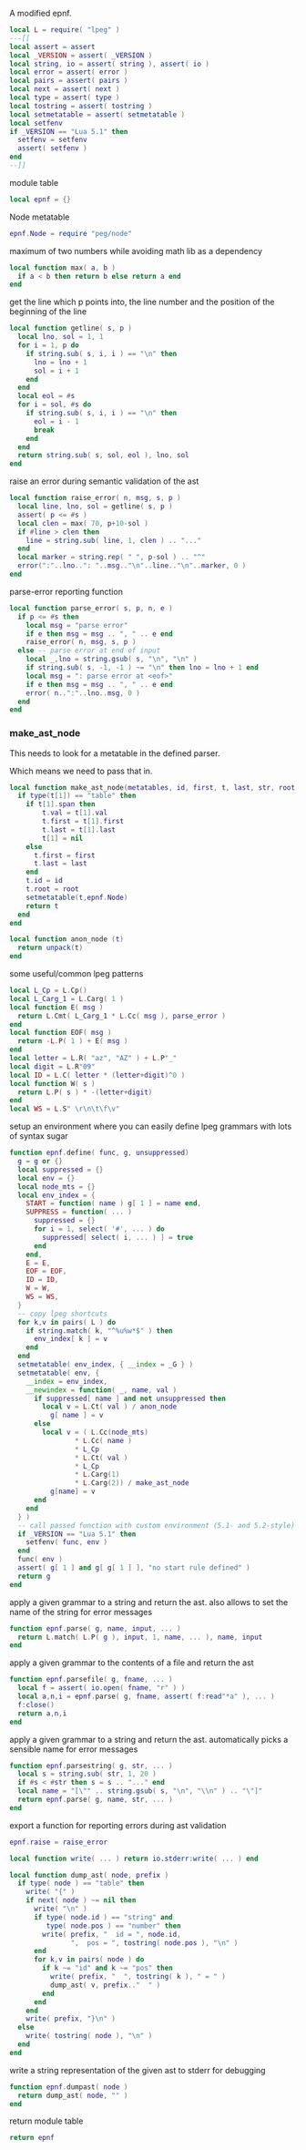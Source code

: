  
 A modified epnf.

```lua
local L = require( "lpeg" )
---[[
local assert = assert
local _VERSION = assert( _VERSION )
local string, io = assert( string ), assert( io )
local error = assert( error )
local pairs = assert( pairs )
local next = assert( next )
local type = assert( type )
local tostring = assert( tostring )
local setmetatable = assert( setmetatable )
local setfenv 
if _VERSION == "Lua 5.1" then
  setfenv = setfenv
  assert( setfenv )
end
--]]
```

 module table

```lua
local epnf = {}
```

 Node metatable

```lua
epnf.Node = require "peg/node"
```

 maximum of two numbers while avoiding math lib as a dependency

```lua
local function max( a, b )
  if a < b then return b else return a end
end
```

 get the line which p points into, the line number and the position
 of the beginning of the line

```lua
local function getline( s, p )
  local lno, sol = 1, 1
  for i = 1, p do
    if string.sub( s, i, i ) == "\n" then
      lno = lno + 1
      sol = i + 1
    end
  end
  local eol = #s
  for i = sol, #s do
    if string.sub( s, i, i ) == "\n" then
      eol = i - 1
      break
    end
  end
  return string.sub( s, sol, eol ), lno, sol
end
```

 raise an error during semantic validation of the ast

```lua
local function raise_error( n, msg, s, p )
  local line, lno, sol = getline( s, p )
  assert( p <= #s )
  local clen = max( 70, p+10-sol )
  if #line > clen then
    line = string.sub( line, 1, clen ) .. "..."
  end
  local marker = string.rep( " ", p-sol ) .. "^"
  error(":"..lno..": "..msg.."\n"..line.."\n"..marker, 0 )
end
```

 parse-error reporting function

```lua
local function parse_error( s, p, n, e )
  if p <= #s then
    local msg = "parse error"
    if e then msg = msg .. ", " .. e end
    raise_error( n, msg, s, p )
  else -- parse error at end of input
    local _,lno = string.gsub( s, "\n", "\n" )
    if string.sub( s, -1, -1 ) ~= "\n" then lno = lno + 1 end
    local msg = ": parse error at <eof>"
    if e then msg = msg .. ", " .. e end
    error( n..":"..lno..msg, 0 )
  end
end
```
### make_ast_node

This needs to look for a metatable in the defined parser.


Which means we need to pass that in. 


```lua
local function make_ast_node(metatables, id, first, t, last, str, root)
  if type(t[1]) == "table" then    
    if t[1].span then
        t.val = t[1].val
        t.first = t[1].first
        t.last = t[1].last
        t[1] = nil
    else
      t.first = first
      t.last = last
    end
    t.id = id
    t.root = root
    setmetatable(t,epnf.Node)
    return t
  end
end

local function anon_node (t) 
  return unpack(t)
end
```

 some useful/common lpeg patterns

```lua
local L_Cp = L.Cp()
local L_Carg_1 = L.Carg( 1 )
local function E( msg )
  return L.Cmt( L_Carg_1 * L.Cc( msg ), parse_error )
end
local function EOF( msg )
  return -L.P( 1 ) + E( msg )
end
local letter = L.R( "az", "AZ" ) + L.P"_"
local digit = L.R"09"
local ID = L.C( letter * (letter+digit)^0 )
local function W( s )
  return L.P( s ) * -(letter+digit)
end
local WS = L.S" \r\n\t\f\v"
```

setup an environment where you can easily define lpeg grammars
 with lots of syntax sugar

```lua
function epnf.define( func, g, unsuppressed)
  g = g or {}
  local suppressed = {}
  local env = {}
  local node_mts = {}
  local env_index = {
    START = function( name ) g[ 1 ] = name end,
    SUPPRESS = function( ... )
      suppressed = {}
      for i = 1, select( '#', ... ) do
        suppressed[ select( i, ... ) ] = true
      end
    end,
    E = E,
    EOF = EOF,
    ID = ID,
    W = W,
    WS = WS,
  }
  -- copy lpeg shortcuts
  for k,v in pairs( L ) do
    if string.match( k, "^%u%w*$" ) then
      env_index[ k ] = v
    end
  end
  setmetatable( env_index, { __index = _G } )
  setmetatable( env, {
    __index = env_index,
    __newindex = function( _, name, val )
      if suppressed[ name ] and not unsuppressed then
        local v = L.Ct( val ) / anon_node
          g[ name ] = v
      else
        local v = ( L.Cc(node_mts)
                * L.Cc( name ) 
                * L_Cp 
                * L.Ct( val ) 
                * L_Cp 
                * L.Carg(1)
                * L.Carg(2)) / make_ast_node
          g[name] = v
      end
    end
  } )
  -- call passed function with custom environment (5.1- and 5.2-style)
  if _VERSION == "Lua 5.1" then
    setfenv( func, env )
  end
  func( env )
  assert( g[ 1 ] and g[ g[ 1 ] ], "no start rule defined" )
  return g
end
```

 apply a given grammar to a string and return the ast. also allows
 to set the name of the string for error messages

```lua
function epnf.parse( g, name, input, ... )
  return L.match( L.P( g ), input, 1, name, ... ), name, input
end
```

 apply a given grammar to the contents of a file and return the ast

```lua
function epnf.parsefile( g, fname, ... )
  local f = assert( io.open( fname, "r" ) )
  local a,n,i = epnf.parse( g, fname, assert( f:read"*a" ), ... )
  f:close()
  return a,n,i
end
```

 apply a given grammar to a string and return the ast. automatically
 picks a sensible name for error messages

```lua
function epnf.parsestring( g, str, ... )
  local s = string.sub( str, 1, 20 )
  if #s < #str then s = s .. "..." end
  local name = "[\"" .. string.gsub( s, "\n", "\\n" ) .. "\"]"
  return epnf.parse( g, name, str, ... )
end
```

 export a function for reporting errors during ast validation

```lua
epnf.raise = raise_error

local function write( ... ) return io.stderr:write( ... ) end

local function dump_ast( node, prefix )
  if type( node ) == "table" then
    write( "{" )
    if next( node ) ~= nil then
      write( "\n" )
      if type( node.id ) == "string" and
         type( node.pos ) == "number" then
        write( prefix, "  id = ", node.id,
               ",  pos = ", tostring( node.pos ), "\n" )
      end
      for k,v in pairs( node ) do
        if k ~= "id" and k ~= "pos" then
          write( prefix, "  ", tostring( k ), " = " )
          dump_ast( v, prefix.."  " )
        end
      end
    end
    write( prefix, "}\n" )
  else
    write( tostring( node ), "\n" )
  end
end
```

 write a string representation of the given ast to stderr for
 debugging

```lua
function epnf.dumpast( node )
  return dump_ast( node, "" )
end
```

 return module table

```lua
return epnf
```
